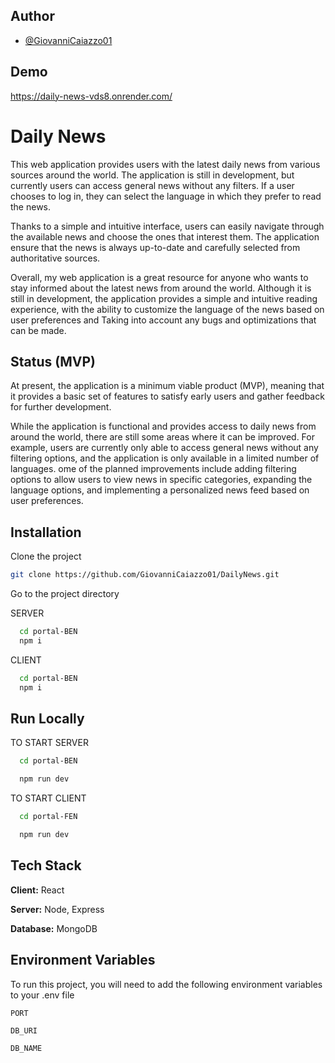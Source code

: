 
## Author

- [@GiovanniCaiazzo01](https://www.github.com/GiovanniCaiazzo01)


## Demo
https://daily-news-vds8.onrender.com/


# Daily News

This web application provides users with the latest daily news from various sources around the world. The application is still in development, but currently users can access general news without any filters. If a user chooses to log in, they can select the language in which they prefer to read the news.

Thanks to a simple and intuitive interface, users can easily navigate through the available news and choose the ones that interest them. The application ensure that the news is always up-to-date and carefully selected from authoritative sources.

Overall, my web application is a great resource for anyone who wants to stay informed about the latest news from around the world. Although it is still in development, the application provides a simple and intuitive reading experience, with the ability to customize the language of the news based on user preferences and Taking into account any bugs and optimizations that can be made.



## Status (MVP)

At present, the application is a minimum viable product (MVP), meaning that it provides a basic set of features to satisfy early users and gather feedback for further development.

While the application is functional and provides access to daily news from around the world, there are still some areas where it can be improved. For example, users are currently only able to access general news without any filtering options, and the application is only available in a limited number of languages.
ome of the planned improvements include adding filtering options to allow users to view news in specific categories, expanding the language options, and implementing a personalized news feed based on user preferences.
## Installation

Clone the project

```bash
git clone https://github.com/GiovanniCaiazzo01/DailyNews.git
```

Go to the project directory

SERVER
```bash
  cd portal-BEN
  npm i
```
    
CLIENT
```bash
  cd portal-BEN
  npm i
```
## Run Locally

TO START SERVER

```bash
  cd portal-BEN
```

```bash
  npm run dev
```

TO START CLIENT

```bash
  cd portal-FEN
```

```bash
  npm run dev
```
## Tech Stack

**Client:** React

**Server:** Node, Express

**Database:** MongoDB


## Environment Variables

To run this project, you will need to add the following environment variables to your .env file

`PORT`

`DB_URI`

`DB_NAME`


